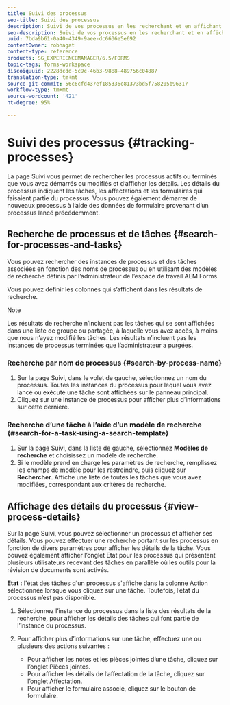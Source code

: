 ```yaml
---
title: Suivi des processus
seo-title: Suivi des processus
description: Suivi de vos processus en les recherchant et en affichant leurs détails.
seo-description: Suivi de vos processus en les recherchant et en affichant leurs détails.
uuid: 7bda9b61-0a40-4349-9aee-dc6636e5e692
contentOwner: robhagat
content-type: reference
products: SG_EXPERIENCEMANAGER/6.5/FORMS
topic-tags: forms-workspace
discoiquuid: 2228dcdd-5c9c-46b3-9888-489756c04887
translation-type: tm+mt
source-git-commit: 56c6cfd437ef185336e81373bd5f758205b96317
workflow-type: tm+mt
source-wordcount: '421'
ht-degree: 95%

---
```



# Suivi des processus {#tracking-processes}

La page Suivi vous permet de rechercher les processus actifs ou terminés que vous avez démarrés ou modifiés et d’afficher les détails. Les détails du processus indiquent les tâches, les affectations et les formulaires qui faisaient partie du processus. Vous pouvez également démarrer de nouveaux processus à l’aide des données de formulaire provenant d’un processus lancé précédemment.

## Recherche de processus et de tâches  {#search-for-processes-and-tasks}

Vous pouvez rechercher des instances de processus et des tâches associées en fonction des noms de processus ou en utilisant des modèles de recherche définis par l’administrateur de l’espace de travail AEM Forms.

Vous pouvez définir les colonnes qui s’affichent dans les résultats de recherche.

>[!NOTE]
>
>Les résultats de recherche n’incluent pas les tâches qui se sont affichées dans une liste de groupe ou partagée, à laquelle vous avez accès, à moins que nous n’ayez modifié les tâches. Les résultats n’incluent pas les instances de processus terminées que l’administrateur a purgées.

### Recherche par nom de processus  {#search-by-process-name}

1. Sur la page Suivi, dans le volet de gauche, sélectionnez un nom du processus. Toutes les instances du processus pour lequel vous avez lancé ou exécuté une tâche sont affichées sur le panneau principal.
1. Cliquez sur une instance de processus pour afficher plus d’informations sur cette dernière.

### Recherche d’une tâche à l’aide d’un modèle de recherche  {#search-for-a-task-using-a-search-template}

1. Sur la page Suivi, dans la liste de gauche, sélectionnez **Modèles de recherche** et choisissez un modèle de recherche.
1. Si le modèle prend en charge les paramètres de recherche, remplissez les champs de modèle pour les restreindre, puis cliquez sur **Rechercher**. Affiche une liste de toutes les tâches que vous avez modifiées, correspondant aux critères de recherche.

## Affichage des détails du processus  {#view-process-details}

Sur la page Suivi, vous pouvez sélectionner un processus et afficher ses détails. Vous pouvez effectuer une recherche portant sur les processus en fonction de divers paramètres pour afficher les détails de la tâche. Vous pouvez également afficher l’onglet Etat pour les processus qui présentent plusieurs utilisateurs recevant des tâches en parallèle où les outils pour la révision de documents sont activés.

**Etat :** l&#39;état des tâches d&#39;un processus s&#39;affiche dans la colonne Action sélectionnée lorsque vous cliquez sur une tâche. Toutefois, l’état du processus n’est pas disponible.

1. Sélectionnez l’instance du processus dans la liste des résultats de la recherche, pour afficher les détails des tâches qui font partie de l’instance du processus.
1. Pour afficher plus d’informations sur une tâche, effectuez une ou plusieurs des actions suivantes :

   * Pour afficher les notes et les pièces jointes d’une tâche, cliquez sur l’onglet Pièces jointes.
   * Pour afficher les détails de l’affectation de la tâche, cliquez sur l’onglet Affectation.
   * Pour afficher le formulaire associé, cliquez sur le bouton de formulaire.
